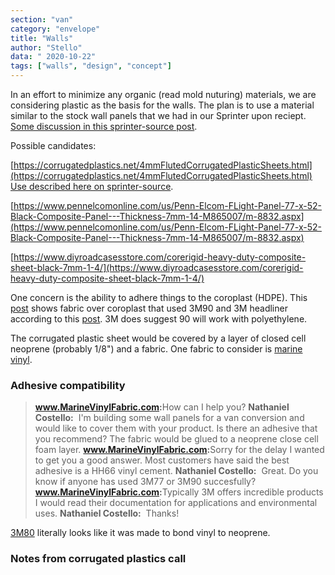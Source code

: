 ```yaml
---
section: "van"
category: "envelope"
title: "Walls"
author: "Stello"
data: " 2020-10-22"
tags: ["walls", "design", "concept"]
---
```


In an effort to minimize any organic (read mold nuturing) materials, we are considering plastic as the basis for the walls.  The plan is to use a material similar to the stock wall panels that we had in our Sprinter upon reciept.   [Some discussion in this sprinter-source post](https://sprinter-source.com/forums/index.php?threads/43201/).

Possible candidates: 

[https://corrugatedplastics.net/4mmFlutedCorrugatedPlasticSheets.html](https://corrugatedplastics.net/4mmFlutedCorrugatedPlasticSheets.html) [Use described here on sprinter-source](https://sprinter-source.com/forums/index.php?threads/20471/#post-179129).

[https://www.pennelcomonline.com/us/Penn-Elcom-FLight-Panel-77-x-52-Black-Composite-Panel---Thickness-7mm-14-M865007/m-8832.aspx](https://www.pennelcomonline.com/us/Penn-Elcom-FLight-Panel-77-x-52-Black-Composite-Panel---Thickness-7mm-14-M865007/m-8832.aspx)

[https://www.diyroadcasesstore.com/corerigid-heavy-duty-composite-sheet-black-7mm-1-4/](https://www.diyroadcasesstore.com/corerigid-heavy-duty-composite-sheet-black-7mm-1-4/)

One concern is the ability to adhere things to the coroplast (HDPE).  This [post](https://www.fordtransitusaforum.com/threads/coroplast-ceiling.79384/post-1042373) shows fabric over coroplast that used 3M90 and 3M headliner according to this [post](https://www.fordtransitusaforum.com/threads/coroplast-ceiling.79384/post-1043258).  3M does suggest 90 will work with polyethylene.

The corrugated plastic sheet would be covered by a layer of closed cell neoprene (probably 1/8") and a fabric.  One fabric to consider is [marine vinyl](https://www.marinevinylfabric.com/products/marine-vinyl-fabric).  

### Adhesive compatibility

>**www.MarineVinylFabric.com:**
>​	How can I help you?
>**Nathaniel Costello:**
>​	I'm building some wall panels for a van conversion and would like to cover them with your product. Is there an adhesive that you recommend?  The fabric would be glued to a neoprene close cell foam layer.
>**www.MarineVinylFabric.com:**
>​	Sorry for the delay I wanted to get you a good answer. Most customers have said the best adhesive is a HH66 vinyl cement.
>**Nathaniel Costello:**
>​	Great. Do you know if anyone has used 3M77 or 3M90 succesfully?
>**www.MarineVinylFabric.com:**
>​	Typically 3M offers incredible products I would read their documentation for applications and environmental uses.
>**Nathaniel Costello:**
>​	Thanks!

[3M80](https://www.3m.com/3M/en_US/company-us/all-3m-products/~/3M-Rubber-And-Vinyl-80-Spray-Adhesive/?N=5002385+3293194236&rt=rud) literally looks like it was made to bond vinyl to neoprene.



### Notes from corrugated plastics call



